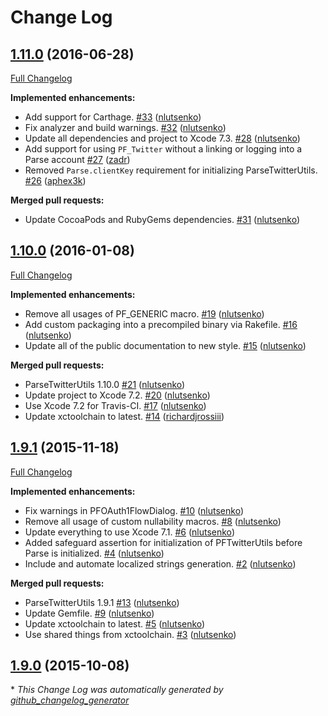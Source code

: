 # Change Log

## [1.11.0](https://github.com/ParsePlatform/ParseTwitterUtils-iOS/tree/1.11.0) (2016-06-28)
[Full Changelog](https://github.com/ParsePlatform/ParseTwitterUtils-iOS/compare/1.10.0...1.11.0)

**Implemented enhancements:**

- Add support for Carthage. [\#33](https://github.com/ParsePlatform/ParseTwitterUtils-iOS/pull/33) ([nlutsenko](https://github.com/nlutsenko))
- Fix analyzer and build warnings. [\#32](https://github.com/ParsePlatform/ParseTwitterUtils-iOS/pull/32) ([nlutsenko](https://github.com/nlutsenko))
- Update all dependencies and project to Xcode 7.3. [\#28](https://github.com/ParsePlatform/ParseTwitterUtils-iOS/pull/28) ([nlutsenko](https://github.com/nlutsenko))
- Add support for using `PF_Twitter` without a linking or logging into a Parse account [\#27](https://github.com/ParsePlatform/ParseTwitterUtils-iOS/pull/27) ([zadr](https://github.com/zadr))
- Removed `Parse.clientKey` requirement for initializing ParseTwitterUtils. [\#26](https://github.com/ParsePlatform/ParseTwitterUtils-iOS/pull/26) ([aphex3k](https://github.com/aphex3k))

**Merged pull requests:**

- Update CocoaPods and RubyGems dependencies. [\#31](https://github.com/ParsePlatform/ParseTwitterUtils-iOS/pull/31) ([nlutsenko](https://github.com/nlutsenko))

## [1.10.0](https://github.com/ParsePlatform/ParseTwitterUtils-iOS/tree/1.10.0) (2016-01-08)
[Full Changelog](https://github.com/ParsePlatform/ParseTwitterUtils-iOS/compare/1.9.1...1.10.0)

**Implemented enhancements:**

- Remove all usages of PF\_GENERIC macro. [\#19](https://github.com/ParsePlatform/ParseTwitterUtils-iOS/pull/19) ([nlutsenko](https://github.com/nlutsenko))
- Add custom packaging into a precompiled binary via Rakefile. [\#16](https://github.com/ParsePlatform/ParseTwitterUtils-iOS/pull/16) ([nlutsenko](https://github.com/nlutsenko))
- Update all of the public documentation to new style. [\#15](https://github.com/ParsePlatform/ParseTwitterUtils-iOS/pull/15) ([nlutsenko](https://github.com/nlutsenko))

**Merged pull requests:**

- ParseTwitterUtils 1.10.0 [\#21](https://github.com/ParsePlatform/ParseTwitterUtils-iOS/pull/21) ([nlutsenko](https://github.com/nlutsenko))
- Update project to Xcode 7.2. [\#20](https://github.com/ParsePlatform/ParseTwitterUtils-iOS/pull/20) ([nlutsenko](https://github.com/nlutsenko))
- Use Xcode 7.2 for Travis-CI. [\#17](https://github.com/ParsePlatform/ParseTwitterUtils-iOS/pull/17) ([nlutsenko](https://github.com/nlutsenko))
- Update xctoolchain to latest. [\#14](https://github.com/ParsePlatform/ParseTwitterUtils-iOS/pull/14) ([richardjrossiii](https://github.com/richardjrossiii))

## [1.9.1](https://github.com/ParsePlatform/ParseTwitterUtils-iOS/tree/1.9.1) (2015-11-18)
[Full Changelog](https://github.com/ParsePlatform/ParseTwitterUtils-iOS/compare/1.9.0...1.9.1)

**Implemented enhancements:**

- Fix warnings in PFOAuth1FlowDialog. [\#10](https://github.com/ParsePlatform/ParseTwitterUtils-iOS/pull/10) ([nlutsenko](https://github.com/nlutsenko))
- Remove all usage of custom nullability macros. [\#8](https://github.com/ParsePlatform/ParseTwitterUtils-iOS/pull/8) ([nlutsenko](https://github.com/nlutsenko))
- Update everything to use Xcode 7.1. [\#6](https://github.com/ParsePlatform/ParseTwitterUtils-iOS/pull/6) ([nlutsenko](https://github.com/nlutsenko))
- Added safeguard assertion for initialization of PFTwitterUtils before Parse is initialized. [\#4](https://github.com/ParsePlatform/ParseTwitterUtils-iOS/pull/4) ([nlutsenko](https://github.com/nlutsenko))
- Include and automate localized strings generation. [\#2](https://github.com/ParsePlatform/ParseTwitterUtils-iOS/pull/2) ([nlutsenko](https://github.com/nlutsenko))

**Merged pull requests:**

- ParseTwitterUtils 1.9.1 [\#13](https://github.com/ParsePlatform/ParseTwitterUtils-iOS/pull/13) ([nlutsenko](https://github.com/nlutsenko))
- Update Gemfile. [\#9](https://github.com/ParsePlatform/ParseTwitterUtils-iOS/pull/9) ([nlutsenko](https://github.com/nlutsenko))
- Update xctoolchain to latest. [\#5](https://github.com/ParsePlatform/ParseTwitterUtils-iOS/pull/5) ([nlutsenko](https://github.com/nlutsenko))
- Use shared things from xctoolchain. [\#3](https://github.com/ParsePlatform/ParseTwitterUtils-iOS/pull/3) ([nlutsenko](https://github.com/nlutsenko))

## [1.9.0](https://github.com/ParsePlatform/ParseTwitterUtils-iOS/tree/1.9.0) (2015-10-08)


\* *This Change Log was automatically generated by [github_changelog_generator](https://github.com/skywinder/Github-Changelog-Generator)*